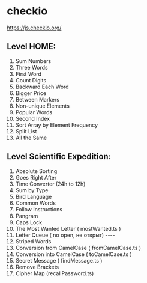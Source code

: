 # checkio

https://js.checkio.org/


Level HOME:
---
1) Sum Numbers
2) Three Words
3) First Word
4) Count Digits
5) Backward Each Word
6) Bigger Price
7) Between Markers
8) Non-unique Elements
9) Popular Words
10) Second Index
11) Sort Array by Element Frequency
12) Split List
13) All the Same

Level Scientific Expedition:
---
1) Absolute Sorting
2) Goes Right After
3) Time Converter (24h to 12h)
4) Sum by Type
5) Bird Language
6) Common Words
7) Follow Instructions
8) Pangram
9) Caps Lock
10) The Most Wanted Letter ( mostWanted.ts )
11) Letter Queue ( no open, не открыт) ----
12) Striped Words
13) Conversion from CamelCase ( fromCamelCase.ts )
14) Conversion into CamelCase ( toCamelCase.ts )
15) Secret Message ( findMessage.ts )
16) Remove Brackets
17) Cipher Map (recallPassword.ts)
